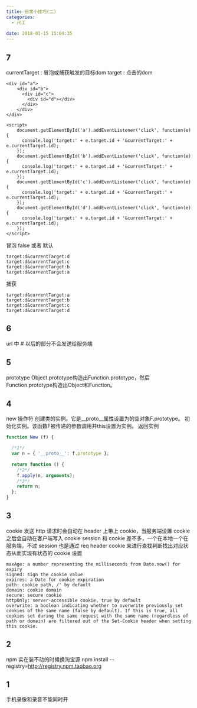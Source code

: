 ```yaml
---
title: 日常小技巧(二)
categories:
  - 尺工
 
date: 2018-01-15 15:04:35
---
```

<p></p>
<!-- more -->

## 7
currentTarget : 冒泡或捕获触发的目标dom
target : 点击的dom
```
<div id="a">
    <div id="b">
      <div id="c">
        <div id="d"></div>
      </div>
    </div>
</div>

<script>
    document.getElementById('a').addEventListener('click', function(e) {
      console.log('target:' + e.target.id + '&currentTarget:' + e.currentTarget.id);
    });    
    document.getElementById('b').addEventListener('click', function(e) {
      console.log('target:' + e.target.id + '&currentTarget:' + e.currentTarget.id);
    });    
    document.getElementById('c').addEventListener('click', function(e) {
      console.log('target:' + e.target.id + '&currentTarget:' + e.currentTarget.id);
    });    
    document.getElementById('d').addEventListener('click', function(e) {
      console.log('target:' + e.target.id + '&currentTarget:' + e.currentTarget.id);
    });
</script>
```
冒泡 false 或者 默认
```
target:d&currentTarget:d
target:d&currentTarget:c
target:d&currentTarget:b
target:d&currentTarget:a
```
捕获
```
target:d&currentTarget:a
target:d&currentTarget:b
target:d&currentTarget:c
target:d&currentTarget:d
```
## 6
url 中 # 以后的部分不会发送给服务端

## 5
prototype
Object.prototype构造出Function.prototype，然后Function.prototype构造出Object和Function。

## 4
new 操作符
创建类的实例。它是__proto__属性设置为的空对象F.prototype。
初始化实例。该函数F被传递的参数调用并this设置为实例。
返回实例
```js
function New (f) { 

  /*1*/  
  var n = { '__proto__': f.prototype }; 
      
  return function () { 
    /*2*/    
    f.apply(n, arguments); 
    /*3*/    
    return n; 
  }; 
}
```

## 3
cookie
发送 http 请求时会自动在 header 上带上 cookie，当服务端设置 cookie 之后会自动在客户端写入 cookie
session 和 cookie 差不多，一个在本地一个在服务端，不过 session 也是通过 req header cookie 来进行查找判断找出对应状态从而实现有状态的
cookie 设置
```
maxAge: a number representing the milliseconds from Date.now() for expiry
signed: sign the cookie value
expires: a Date for cookie expiration
path: cookie path, /' by default
domain: cookie domain
secure: secure cookie
httpOnly: server-accessible cookie, true by default
overwrite: a boolean indicating whether to overwrite previously set cookies of the same name (false by default). If this is true, all cookies set during the same request with the same name (regardless of path or domain) are filtered out of the Set-Cookie header when setting this cookie.
```
## 2
npm 实在装不动的时候换淘宝源
npm install --registry=http://registry.npm.taobao.org

## 1
手机录像和录音不能同时开